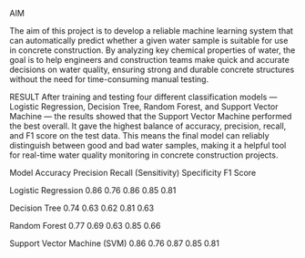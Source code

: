 AIM

The aim of this project is to develop a reliable machine learning system that can automatically predict whether a given water sample is suitable for use in concrete construction. By analyzing key chemical properties of water, the goal is to help engineers and construction teams make quick and accurate decisions on water quality, ensuring strong and durable concrete structures without the need for time-consuming manual testing.

RESULT
After training and testing four different classification models — Logistic Regression, Decision Tree, Random Forest, and Support Vector Machine — the results showed that the Support Vector Machine performed the best overall. It gave the highest balance of accuracy, precision, recall, and F1 score on the test data. This means the final model can reliably distinguish between good and bad water samples, making it a helpful tool for real-time water quality monitoring in concrete construction projects.

Model	                      Accuracy     Precision    Recall (Sensitivity)    Specificity	    F1 Score

Logistic Regression	          0.86	        0.76	            0.86	              0.85	        0.81

Decision Tree                 0.74	        0.63	            0.62	              0.81	        0.63

Random Forest	                0.77	        0.69	            0.63	              0.85	        0.66

Support Vector Machine (SVM)	0.86	        0.76	            0.87	              0.85	        0.81



